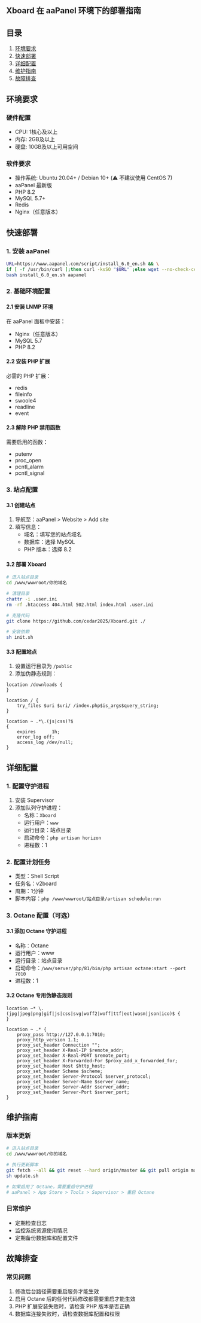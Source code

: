 ## Xboard 在 aaPanel 环境下的部署指南

## 目录
1. [环境要求](#环境要求)
2. [快速部署](#快速部署)
3. [详细配置](#详细配置)
4. [维护指南](#维护指南)
5. [故障排查](#故障排查)

## 环境要求

### 硬件配置
- CPU: 1核心及以上
- 内存: 2GB及以上
- 硬盘: 10GB及以上可用空间

### 软件要求
- 操作系统: Ubuntu 20.04+ / Debian 10+ (⚠️ 不建议使用 CentOS 7)
- aaPanel 最新版
- PHP 8.2
- MySQL 5.7+
- Redis
- Nginx（任意版本）

## 快速部署

### 1. 安装 aaPanel
```bash
URL=https://www.aapanel.com/script/install_6.0_en.sh && \
if [ -f /usr/bin/curl ];then curl -ksSO "$URL" ;else wget --no-check-certificate -O install_6.0_en.sh "$URL";fi && \
bash install_6.0_en.sh aapanel
```

### 2. 基础环境配置

#### 2.1 安装 LNMP 环境
在 aaPanel 面板中安装：
- Nginx（任意版本）
- MySQL 5.7
- PHP 8.2

#### 2.2 安装 PHP 扩展
必需的 PHP 扩展：
- redis
- fileinfo
- swoole4
- readline
- event

#### 2.3 解除 PHP 禁用函数
需要启用的函数：
- putenv
- proc_open
- pcntl_alarm
- pcntl_signal

### 3. 站点配置

#### 3.1 创建站点
1. 导航至：aaPanel > Website > Add site
2. 填写信息：
   - 域名：填写您的站点域名
   - 数据库：选择 MySQL
   - PHP 版本：选择 8.2

#### 3.2 部署 Xboard
```bash
# 进入站点目录
cd /www/wwwroot/你的域名

# 清理目录
chattr -i .user.ini
rm -rf .htaccess 404.html 502.html index.html .user.ini

# 克隆代码
git clone https://github.com/cedar2025/Xboard.git ./

# 安装依赖
sh init.sh
```

#### 3.3 配置站点
1. 设置运行目录为 `/public`
2. 添加伪静态规则：
```nginx
location /downloads {
}

location / {  
    try_files $uri $uri/ /index.php$is_args$query_string;  
}

location ~ .*\.(js|css)?$
{
    expires      1h;
    error_log off;
    access_log /dev/null; 
}
```

## 详细配置

### 1. 配置守护进程
1. 安装 Supervisor
2. 添加队列守护进程：
   - 名称：`Xboard`
   - 运行用户：`www`
   - 运行目录：站点目录
   - 启动命令：`php artisan horizon`
   - 进程数：1

### 2. 配置计划任务
- 类型：Shell Script
- 任务名：v2board
- 周期：1分钟
- 脚本内容：`php /www/wwwroot/站点目录/artisan schedule:run`

### 3. Octane 配置（可选）
#### 3.1 添加 Octane 守护进程
- 名称：Octane
- 运行用户：www
- 运行目录：站点目录
- 启动命令：`/www/server/php/81/bin/php artisan octane:start --port 7010`
- 进程数：1

#### 3.2 Octane 专用伪静态规则
```nginx
location ~* \.(jpg|jpeg|png|gif|js|css|svg|woff2|woff|ttf|eot|wasm|json|ico)$ {
}

location ~ .* {
    proxy_pass http://127.0.0.1:7010;
    proxy_http_version 1.1;
    proxy_set_header Connection "";
    proxy_set_header X-Real-IP $remote_addr;
    proxy_set_header X-Real-PORT $remote_port;
    proxy_set_header X-Forwarded-For $proxy_add_x_forwarded_for;
    proxy_set_header Host $http_host;
    proxy_set_header Scheme $scheme;
    proxy_set_header Server-Protocol $server_protocol;
    proxy_set_header Server-Name $server_name;
    proxy_set_header Server-Addr $server_addr;
    proxy_set_header Server-Port $server_port;
}
```

## 维护指南

### 版本更新
```bash
# 进入站点目录
cd /www/wwwroot/你的域名

# 执行更新脚本
git fetch --all && git reset --hard origin/master && git pull origin master
sh update.sh

# 如果启用了 Octane，需要重启守护进程
# aaPanel > App Store > Tools > Supervisor > 重启 Octane
```

### 日常维护
- 定期检查日志
- 监控系统资源使用情况
- 定期备份数据库和配置文件

## 故障排查

### 常见问题
1. 修改后台路径需要重启服务才能生效
2. 启用 Octane 后的任何代码修改都需要重启才能生效
3. PHP 扩展安装失败时，请检查 PHP 版本是否正确
4. 数据库连接失败时，请检查数据库配置和权限
